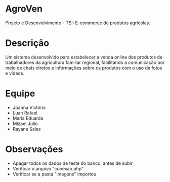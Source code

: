 # AgroVen
Projeto e Desenvolvimento - TSI: E-commerce de produtos agrícolas.

# Descrição
Um sistema desenvolvido para estabelecer a venda online dos produtos de trabalhadores da agricultura familiar regional, facilitando a comunicação por meio de chats diretos e informações sobre os produtos com o uso de fotos e vídeos.

# Equipe 

<ul>
	  <li> Joanna Victória </li>
      <li> Luan Rafael </li>
      <li> Maria Eduarda </li>
      <li> Mizael Julio </li>
      <li> Rayane Sales </li>
</ul>

# Observações

<ul>
	  <li> Apagar todos os dados de teste do banco, antes de subir </li>
      <li> Verificar o arquivo "conexao.php" </li>
      <li> Verificar se a pasta "imagens" importou</li>
</ul>
